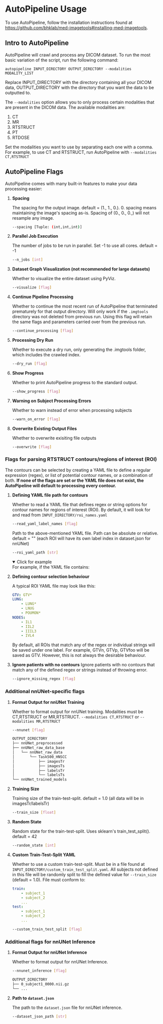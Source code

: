 # AutoPipeline Usage

To use AutoPipeline, follow the installation instructions found at <https://github.com/bhklab/med-imagetools#installing-med-imagetools>.

## Intro to AutoPipeline

AutoPipeline will crawl and process any DICOM dataset. To run the most basic variation of the script, run the following command:

```
autopipeline INPUT_DIRECTORY OUTPUT_DIRECTORY --modalities MODALITY_LIST
```

Replace INPUT_DIRECTORY with the directory containing all your DICOM data, OUTPUT_DIRECTORY with the directory that you want the data to be outputted to.

The `--modalities` option allows you to only process certain modalities that are present in the DICOM data. The available modalities are:

1. CT
2. MR
3. RTSTRUCT
4. PT
5. RTDOSE

Set the modalities you want to use by separating each one with a comma. For example, to use CT and RTSTRUCT, run AutoPipeline with `--modalities CT,RTSTRUCT`

## AutoPipeline Flags
AutoPipeline comes with many built-in features to make your data processing easier:

1. **Spacing**

    The spacing for the output image. default = (1., 1., 0.). 0. spacing means maintaining the image's spacing as-is. Spacing of (0., 0., 0.,) will not resample any image.

    ```sh
    --spacing [Tuple: (int,int,int)]
    ```

2. **Parallel Job Execution**

    The number of jobs to be run in parallel. Set -1 to use all cores. default = -1

    ```sh
    --n_jobs [int]
    ```

3. **Dataset Graph Visualization (not recommended for large datasets)**

    Whether to visualize the entire dataset using PyViz.

    ```sh
    --visualize [flag]
    ```

4. **Continue Pipeline Processing**

    Whether to continue the most recent run of AutoPipeline that terminated prematurely for that output directory. Will only work if the `.imgtools` directory was not deleted from previous run. Using this flag will retain the same flags and parameters carried over from the previous run.

    ```sh
    --continue_processing [flag]
    ```

5. **Processing Dry Run**

    Whether to execute a dry run, only generating the .imgtools folder, which includes the crawled index.

    ```sh
    --dry_run [flag]
    ```

6. **Show Progress**

    Whether to print AutoPipeline progress to the standard output.

    ```sh
    --show_progress [flag]
    ```

7. **Warning on Subject Processing Errors**

    Whether to warn instead of error when processing subjects

    ```sh
    --warn_on_error [flag]
    ```

8. **Overwrite Existing Output Files**

    Whether to overwrite exisiting file outputs

    ```sh
    --overwrite [flag]
    ```

### Flags for parsing RTSTRUCT contours/regions of interest (ROI)
The contours can be selected by creating a YAML file to define a regular expression (regex), or list of potential contour names, or a combination of both. **If none of the flags are set or the YAML file does not exist, the AutoPipeline will default to processing every contour.**

1. **Defining YAML file path for contours**

    Whether to read a YAML file that defines regex or string options for contour names for regions of interest (ROI). By default, it will look for and read from `INPUT_DIRECTORY/roi_names.yaml`

    ```sh
    --read_yaml_label_names [flag]
    ```

    Path to the above-mentioned YAML file. Path can be absolute or relative. default = "" (each ROI will have its own label index in dataset.json for nnUNet)

    ```sh
    --roi_yaml_path [str]
    ```

    <details open>
    <summary>Click for example</summary>
    For example, if the YAML file contains:

2. **Defining contour selection behaviour**
    
    A typical ROI YAML file may look like this:
    ```yaml
    GTV: GTV*
    LUNG:
        - LUNG*
        - LNUG
        - POUMON*
    NODES:
        - IL1
        - IIL2
        - IIIL3
        - IVL4
    ```

    By default, all ROIs that match any of the regex or individual strings will be saved under one label. For example, GTVn, GTVp, GTVfoo will be saved as GTV. However, this is not always the desirable behaviour. 

    
    

3.  **Ignore patients with no contours**
    Ignore patients with no contours that match any of the defined regex or strings instead of throwing error.

    ```sh
    --ignore_missing_regex [flag]
    ```

### Additional nnUNet-specific flags

1. **Format Output for nnUNet Training**

    Whether to format output for nnUNet training. Modalities must be CT,RTSTRUCT or MR,RTSTRUCT. `--modalities CT,RTSTRUCT` or `--modalities MR,RTSTRUCT`

    ```sh
    --nnunet [flag]
    ```

    ```sh
    OUTPUT_DIRECTORY
    ├── nnUNet_preprocessed
    ├── nnUNet_raw_data_base
    │   └── nnUNet_raw_data
    │       └── Task500_HNSCC
    │           ├── imagesTr
    │           ├── imagesTs
    │           ├── labelsTr
    │           └── labelsTs
    └── nnUNet_trained_models
    ```

2. **Training Size**

    Training size of the train-test-split. default = 1.0 (all data will be in imagesTr/labelsTr)

    ```sh
    --train_size [float]
    ```

3. **Random State**

    Random state for the train-test-split. Uses sklearn's train_test_split(). default = 42

    ```sh
    --random_state [int]
    ```

4. **Custom Train-Test-Split YAML**

    Whether to use a custom train-test-split. Must be in a file found at `INPUT_DIRECTORY/custom_train_test_split.yaml`. All subjects not defined in this file will be randomly split to fill the defined value for `--train_size` (default = 1.0). File must conform to:

    ```yaml
    train:
        - subject_1
        - subject_2
        ...
    test:
        - subject_1
        - subject_2
        ...
    ```

    ```sh
    --custom_train_test_split [flag]
    ```

### Additional flags for nnUNet Inference

1. **Format Output for nnUNet Inference**

    Whether to format output for nnUNet Inference.

    ```sh
    --nnunet_inference [flag]
    ```

    ```sh
    OUTPUT_DIRECTORY
    ├── 0_subject1_0000.nii.gz
    └── ...
    ```

2. **Path to `dataset.json`**

    The path to the `dataset.json` file for nnUNet inference.

    ```sh
    --dataset_json_path [str]
    ```
